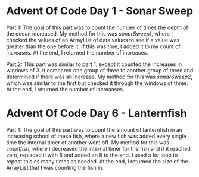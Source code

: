 # Advent Of Code Day 1 - Sonar Sweep

Part 1:
The goal of this part was to count the number of times the depth of the ocean increased. My method for this was *sonarSweep1*, where I checked the values of an ArrayList of data values to see if a value was greater than the one before it. If this was true, I added it to my count of increases. At the end, I returned the number of increases. 

Part 2:
This part was similar to part 1, except it counted the increases in windows of 3. It compared one group of three to another group of three and determined if there was an increase. My method for this was *sonarSweep2*, which was similar to the first but checked it through the windows of three. At the end, I returned the number of increaases. 


# Advent Of Code Day 6 - Lanternfish
Part 1:
The goal of this part was to count the amount of lanternfish in an increasing school of these fish, where a new fish was added every single time the internal timer of another went off. My method for this was *countfish*, where I decreased the internal timer for the fish and if it reached zero, replaced it with 6 and added an 8 to the end. I used a for loop to repeat this as many times as needed. At the end, I returned the size of the ArrayList that I was counting the fish in. 


